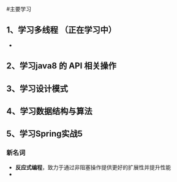 #主要学习

## 1、学习多线程 （正在学习中）

* 

## 2、学习java8 的 API 相关操作

## 3、学习设计模式

## 4、学习数据结构与算法

## 5、学习Spring实战5

### 新名词

* **反应式编程**，致力于通过非阻塞操作提供更好的扩展性并提升性能
* 

